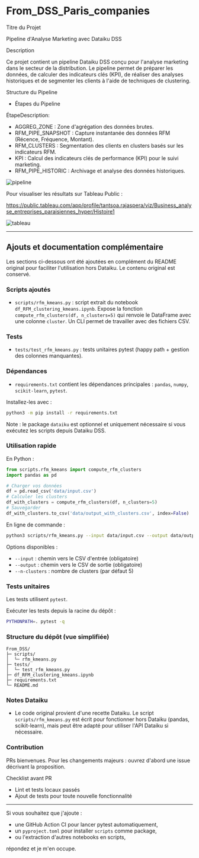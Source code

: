 # From_DSS_Paris_companies

Titre du Projet

Pipeline d'Analyse Marketing avec Dataiku DSS

Description

Ce projet contient un pipeline Dataiku DSS conçu pour l'analyse marketing dans le secteur de la distribution. Le pipeline permet de préparer les données, de calculer des indicateurs clés (KPI), de réaliser des analyses historiques et de segmenter les clients à l'aide de techniques de clustering.

Structure du Pipeline

- Étapes du Pipeline

ÉtapeDescription:

- AGGREG_ZONE : Zone d'agrégation des données brutes.
- RFM_PIPE_SNAPSHOT : Capture instantanée des données RFM (Récence, Fréquence, Montant).
- RFM_CLUSTERS : Segmentation des clients en clusters basés sur les indicateurs RFM.
- KPI : Calcul des indicateurs clés de performance (KPI) pour le suivi marketing.
- RFM_PIPE_HISTORIC : Archivage et analyse des données historiques.

![pipeline](https://github.com/user-attachments/assets/9a4cf4e0-bed8-4ad2-84dd-12e1f9832ed2)

Pour visualiser les résultats sur Tableau Public :

https://public.tableau.com/app/profile/tantsoa.rajaspera/viz/Business_analyse_entreprises_paraisiennes_hyper/Histoire1

![tableau](https://github.com/user-attachments/assets/4babb1c6-87ad-406e-9b6a-230fa70c4344)

---

## Ajouts et documentation complémentaire

Les sections ci-dessous ont été ajoutées en complément du README original pour faciliter l'utilisation hors Dataiku. Le contenu original est conservé.

### Scripts ajoutés

- `scripts/rfm_kmeans.py` : script extrait du notebook `df_RFM_clustering_kmeans.ipynb`. Expose la fonction `compute_rfm_clusters(df, n_clusters=5)` qui renvoie le DataFrame avec une colonne `cluster`. Un CLI permet de travailler avec des fichiers CSV.

### Tests

- `tests/test_rfm_kmeans.py` : tests unitaires pytest (happy path + gestion des colonnes manquantes).

### Dépendances

- `requirements.txt` contient les dépendances principales : `pandas`, `numpy`, `scikit-learn`, `pytest`.

Installez-les avec :

```bash
python3 -m pip install -r requirements.txt
```

Note : le package `dataiku` est optionnel et uniquement nécessaire si vous exécutez les scripts depuis Dataiku DSS.

### Utilisation rapide

En Python :

```python
from scripts.rfm_kmeans import compute_rfm_clusters
import pandas as pd

# Charger vos données
df = pd.read_csv('data/input.csv')
# Calculer les clusters
df_with_clusters = compute_rfm_clusters(df, n_clusters=5)
# Sauvegarder
df_with_clusters.to_csv('data/output_with_clusters.csv', index=False)
```

En ligne de commande :

```bash
python3 scripts/rfm_kmeans.py --input data/input.csv --output data/output.csv --n-clusters 5
```

Options disponibles :
- `--input` : chemin vers le CSV d'entrée (obligatoire)
- `--output` : chemin vers le CSV de sortie (obligatoire)
- `--n-clusters` : nombre de clusters (par défaut 5)

### Tests unitaires

Les tests utilisent `pytest`.

Exécuter les tests depuis la racine du dépôt :

```bash
PYTHONPATH=. pytest -q
```

### Structure du dépôt (vue simplifiée)

```
From_DSS/
├─ scripts/
│  └─ rfm_kmeans.py
├─ tests/
│  └─ test_rfm_kmeans.py
├─ df_RFM_clustering_kmeans.ipynb
├─ requirements.txt
└─ README.md
```

### Notes Dataiku

- Le code original provient d'une recette Dataiku. Le script `scripts/rfm_kmeans.py` est écrit pour fonctionner hors Dataiku (pandas, scikit-learn), mais peut être adapté pour utiliser l'API Dataiku si nécessaire.

### Contribution

PRs bienvenues. Pour les changements majeurs : ouvrez d'abord une issue décrivant la proposition.

Checklist avant PR

- Lint et tests locaux passés
- Ajout de tests pour toute nouvelle fonctionnalité

---

Si vous souhaitez que j'ajoute :
- une GitHub Action CI pour lancer pytest automatiquement,
- un `pyproject.toml` pour installer `scripts` comme package,
- ou l'extraction d'autres notebooks en scripts,

répondez et je m'en occupe.
